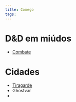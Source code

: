 ```yaml
---
title: Começo
tags:
---
```

# D&D em miúdos
- [Combate](Combate.md)
# Cidades
- [Tiragarde](Tiragarde.md)
- Ghostvar
- 
